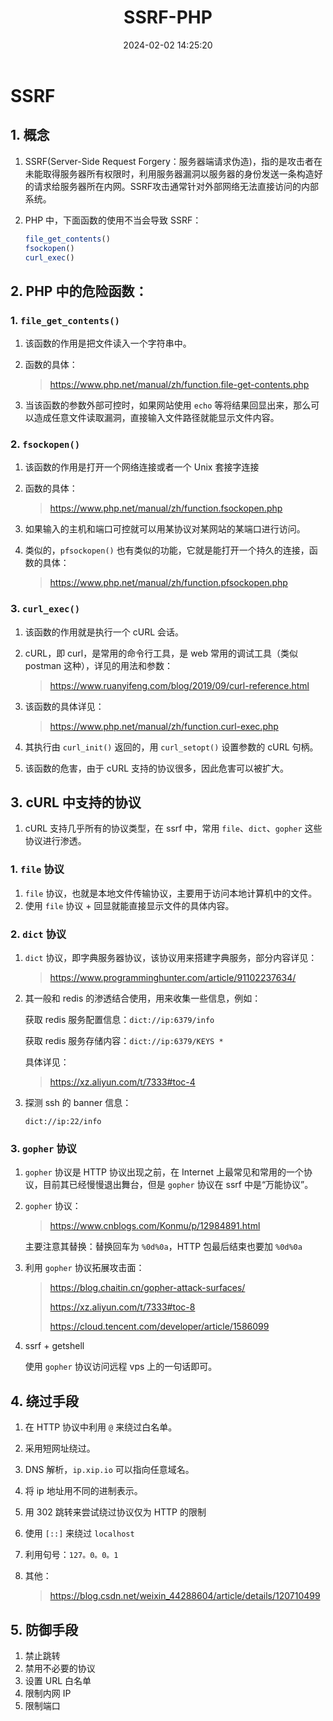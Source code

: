 ﻿---
title: SSRF-PHP
categories:
- Network_Security
- Web
- SSRF-PHP
tags:
- Network_Security
date: 2024-02-02 14:25:20
---

# SSRF

## 1. 概念

1. SSRF(Server-Side Request Forgery：服务器端请求伪造)，指的是攻击者在未能取得服务器所有权限时，利用服务器漏洞以服务器的身份发送一条构造好的请求给服务器所在内网。SSRF攻击通常针对外部网络无法直接访问的内部系统。

2. PHP 中，下面函数的使用不当会导致 SSRF：

    ```php
    file_get_contents()
    fsockopen()
    curl_exec()
    ```


## 2. PHP 中的危险函数：

### 1. `file_get_contents()`

1. 该函数的作用是把文件读入一个字符串中。

2. 函数的具体：

    > https://www.php.net/manual/zh/function.file-get-contents.php

3. 当该函数的参数外部可控时，如果网站使用 `echo` 等将结果回显出来，那么可以造成任意文件读取漏洞，直接输入文件路径就能显示文件内容。

### 2. `fsockopen()`

1. 该函数的作用是打开一个网络连接或者一个 Unix 套接字连接

2. 函数的具体：

    > https://www.php.net/manual/zh/function.fsockopen.php

3. 如果输入的主机和端口可控就可以用某协议对某网站的某端口进行访问。

4. 类似的，`pfsockopen()` 也有类似的功能，它就是能打开一个持久的连接，函数的具体：

    > https://www.php.net/manual/zh/function.pfsockopen.php

### 3. `curl_exec()`

1. 该函数的作用就是执行一个 cURL 会话。

2. cURL，即 curl，是常用的命令行工具，是 web 常用的调试工具（类似 postman 这种），详见的用法和参数：

    > https://www.ruanyifeng.com/blog/2019/09/curl-reference.html

3. 该函数的具体详见：

    > https://www.php.net/manual/zh/function.curl-exec.php

4. 其执行由 `curl_init()` 返回的，用 `curl_setopt()` 设置参数的 cURL 句柄。

5. 该函数的危害，由于 cURL 支持的协议很多，因此危害可以被扩大。

## 3. cURL 中支持的协议

1. cURL 支持几乎所有的协议类型，在 ssrf 中，常用 `file`、`dict`、`gopher` 这些协议进行渗透。

### 1. `file` 协议

1. `file` 协议，也就是本地文件传输协议，主要用于访问本地计算机中的文件。
2. 使用 `file` 协议 + 回显就能直接显示文件的具体内容。

### 2. `dict` 协议

1. `dict` 协议，即字典服务器协议，该协议用来搭建字典服务，部分内容详见：

    > https://www.programminghunter.com/article/91102237634/

2. 其一般和 redis 的渗透结合使用，用来收集一些信息，例如：

    获取 redis 服务配置信息：`dict://ip:6379/info`

    获取 redis 服务存储内容：`dict://ip:6379/KEYS *`

    具体详见：

    > https://xz.aliyun.com/t/7333#toc-4

3. 探测 ssh 的 banner 信息：

    `dict://ip:22/info`

### 3. `gopher` 协议

1. `gopher` 协议是 HTTP 协议出现之前，在 Internet 上最常见和常用的一个协议，目前其已经慢慢退出舞台，但是 `gopher` 协议在 ssrf 中是“万能协议”。

2. `gopher` 协议：

    > https://www.cnblogs.com/Konmu/p/12984891.html

    主要注意其替换：替换回车为 `%0d%0a`，HTTP 包最后结束也要加 `%0d%0a`

3. 利用 `gopher` 协议拓展攻击面：

    > https://blog.chaitin.cn/gopher-attack-surfaces/
    >
    > https://xz.aliyun.com/t/7333#toc-8
    >
    > https://cloud.tencent.com/developer/article/1586099

4. ssrf + getshell

    使用 `gopher` 协议访问远程 vps 上的一句话即可。

## 4. 绕过手段

1. 在 HTTP 协议中利用 `@` 来绕过白名单。

2. 采用短网址绕过。

3. DNS 解析，`ip.xip.io` 可以指向任意域名。

4. 将 ip 地址用不同的进制表示。

5. 用 302 跳转来尝试绕过协议仅为 HTTP 的限制

6. 使用 `[::]` 来绕过 `localhost`

7. 利用句号：`127。0。0。1`

8. 其他：

    > https://blog.csdn.net/weixin_44288604/article/details/120710499

## 5. 防御手段

1. 禁止跳转
2. 禁用不必要的协议
3. 设置 URL 白名单
4. 限制内网 IP
5. 限制端口

